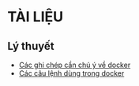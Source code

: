 <H1>TÀI LIỆU</H1>
<h2>Lý thuyết</h2>
<ul>
<li><u>Các ghi chép cần chú ý về docker
<li>Các câu lệnh dùng trong docker
</ul>